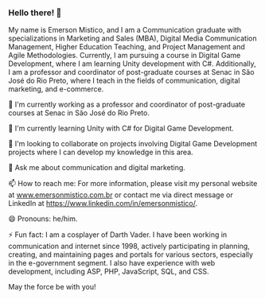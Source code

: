 ### Hello there! 👋

My name is Emerson Mistico, and I am a Communication graduate with specializations in Marketing and Sales (MBA), Digital Media Communication Management, Higher Education Teaching, and Project Management and Agile Methodologies. Currently, I am pursuing a course in Digital Game Development, where I am learning Unity development with C#. Additionally, I am a professor and coordinator of post-graduate courses at Senac in São José do Rio Preto, where I teach in the fields of communication, digital marketing, and e-commerce.

🔭 I'm currently working as a professor and coordinator of post-graduate courses at Senac in São José do Rio Preto.

🌱 I'm currently learning Unity with C# for Digital Game Development.

👯 I'm looking to collaborate on projects involving Digital Game Development projects where I can develop my knowledge in this area.

💬 Ask me about communication and digital marketing.

📫 How to reach me: For more information, please visit my personal website at www.emersonmistico.com.br or contact me via direct message or LinkedIn at https://www.linkedin.com/in/emersonmistico/.

😄 Pronouns: he/him.

⚡ Fun fact: I am a cosplayer of Darth Vader. I have been working in communication and internet since 1998, actively participating in planning, creating, and maintaining pages and portals for various sectors, especially in the e-government segment. I also have experience with web development, including ASP, PHP, JavaScript, SQL, and CSS. 

May the force be with you!
